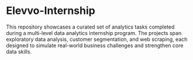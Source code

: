 # Elevvo-Internship
This repository showcases a curated set of analytics tasks completed during a multi-level data analytics internship program. The projects span exploratory data analysis, customer segmentation, and web scraping, each designed to simulate real-world business challenges and strengthen core data skills.
